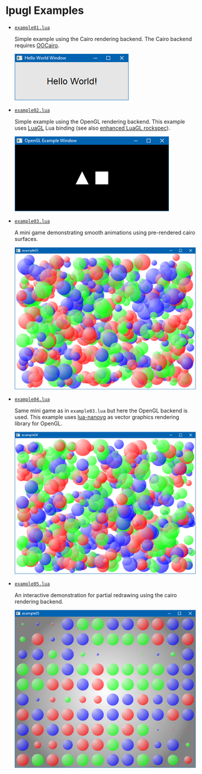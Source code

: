 # lpugl Examples
<!-- ---------------------------------------------------------------------------------------- -->

   * [`example01.lua`](./example01.lua)
     
     Simple example using the Cairo rendering backend. The Cairo backend 
     requires [OOCairo].

     ![Screenshot example01](./screenshot01.png)
     

<!-- ---------------------------------------------------------------------------------------- -->

   * [`example02.lua`](./example02.lua)

     Simple example using the OpenGL rendering backend. This example
     uses [LuaGL] Lua binding (see also [enhanced LuaGL rockspec]).

     ![Screenshot example02](./screenshot02.png)


<!-- ---------------------------------------------------------------------------------------- -->

   * [`example03.lua`](./example03.lua)

     A mini game demonstrating smooth animations using pre-rendered cairo
     surfaces.

     ![Screenshot example03](./screenshot03.png)


<!-- ---------------------------------------------------------------------------------------- -->

   * [`example04.lua`](./example04.lua)

     Same mini game as in `example03.lua` but here the OpenGL backend is used.
     This example uses [lua-nanovg] as vector graphics rendering library for OpenGL.

     ![Screenshot example04](./screenshot04.png)


<!-- ---------------------------------------------------------------------------------------- -->

   * [`example05.lua`](./example05.lua)

     An interactive demonstration for partial redrawing using the cairo rendering backend.


     ![Screenshot example05](./screenshot05.png)


<!-- ---------------------------------------------------------------------------------------- -->

[OOCairo]:                  https://luarocks.org/modules/osch/oocairo
[LuaGL]:                    https://luarocks.org/modules/blueowl04/opengl
[enhanced LuaGL rockspec]:  https://github.com/osch/luarocks-build-extended/blob/master/example/opengl-1.11-2.rockspec
[lua-nanovg]:               https://luarocks.org/modules/xavier-wang/nanovg

<!-- ---------------------------------------------------------------------------------------- -->
